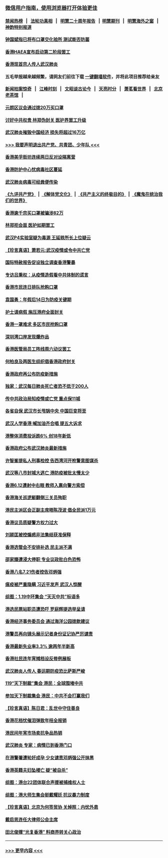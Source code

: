 ### [微信用户指南，使用浏览器打开体验更佳](https://github.com/gfw-breaker/banned-news1/blob/master/indexes/wechat-guide.md?t=0)
#### [禁闻热榜](热点新闻.md?t=0)  &nbsp;&nbsp;|&nbsp;&nbsp; [法轮功真相](https://github.com/gfw-breaker/truth/blob/master/README.md?t=0) &nbsp;&nbsp;|&nbsp;&nbsp; [明慧二十周年报告](https://github.com/gfw-breaker/mh-reports/blob/master/README.md?t=0) &nbsp;&nbsp;|&nbsp;&nbsp;[明慧期刊](https://github.com/gfw-breaker/mh-qikan) &nbsp;&nbsp;|&nbsp;&nbsp; [明慧海外之窗](https://github.com/gfw-breaker/mh-news/blob/master/README.md?t=0) &nbsp;&nbsp;|&nbsp;&nbsp; [神韵特别报道](https://github.com/gfw-breaker/mh-news/blob/master/shenyun.md?t=0)
#### [钟国斌指已将布口罩交化验所 测试能否防菌](../pages/nsc415/n11842783.md?t=02041255) 
#### [香港HAEA宣布启动第二阶段罢工](../pages/nsc415/n11842723.md?t=02041255) 
#### [香港现首宗人传人武汉肺炎](../pages/nsc415/n11842766.md?t=02041255) 
#### 五毛举报越来越频繁，请网友们前往下载 [一键翻墙软件](https://github.com/gfw-breaker/ssr-accounts)，并将此项目推荐给亲友
#### [新闻拍案惊奇](https://github.com/gfw-breaker/banned-news1/blob/master/pages/link4.md) &nbsp;&nbsp;|&nbsp;&nbsp; [江峰时刻](https://github.com/gfw-breaker/banned-news1/blob/master/pages/link4.md) &nbsp;&nbsp;|&nbsp;&nbsp; [文昭谈古论今](https://github.com/gfw-breaker/banned-news1/blob/master/pages/link4.md) &nbsp;&nbsp;|&nbsp;&nbsp; [天亮时分](https://github.com/gfw-breaker/banned-news1/blob/master/pages/link4.md) &nbsp;&nbsp;|&nbsp;&nbsp; [萧茗看世界](https://github.com/gfw-breaker/banned-news1/blob/master/pages/link4.md) &nbsp;&nbsp;|&nbsp;&nbsp; [北京老茶馆](https://github.com/gfw-breaker/banned-news1/blob/master/pages/link4.md) &nbsp;&nbsp;|&nbsp;&nbsp; 
#### [元朗区议会通过拨20万买口罩](../pages/nsc415/n11842754.md?t=02041255) 
#### [讨好中共权贵 林郑伪封关 医护界罢工升级](../pages/nsc415/n11842359.md?t=02041255) 
#### [武汉肺炎摧毁中国经济 损失将超过16万亿](../pages/nsc415/n11839723.md?t=02041255) 
#### [>>> 我要声明退出共产党、共青团、少年队 <<<](https://github.com/begood0513/goodnews/blob/master/quit/letter.md) 
#### [香港美孚街坊连续两日反对设隔离营](../pages/nsc415/n11839962.md?t=02041255) 
#### [香港防护中心忧病毒社区蔓延](../pages/nsc415/n11839933.md?t=02041255) 
#### [武汉肺炎病毒可经粪便传染](../pages/nsc415/n11839939.md?t=02041255) 
#### [《九评共产党》](https://github.com/begood0513/9ping.md/blob/master/README.md) &nbsp;|&nbsp; [《解体党文化》](../../../../jtdwh.md/blob/master/README.md)  &nbsp;|&nbsp; [《共产主义的终极目的》](../../../../gczydzjmd.md/blob/master/README.md) &nbsp;|&nbsp; [《魔鬼在统治我们的世界》](../../../../mgztzwmdsj.md/blob/master/README.md) 
#### [香港逾千宗买口罩被骗涉82万](../pages/nsc415/n11839914.md?t=02041255) 
#### [林郑拒会面 医护如期罢工](../pages/nsc415/n11839892.md?t=02041255) 
#### [武汉P4实验室疑为毒源 王延轶所长上位疑云](../pages/nsc415/n11835543.md?t=02041255) 
#### [【珍言真语】萧若元:武汉疫情或令中共亡党](../pages/nsc415/n11829394.md?t=02041255) 
#### [国际特赦报告促设独立调查香港警暴](../pages/nsc415/n11833845.md?t=02041255) 
#### [专访吕秉权：从疫情造假看中共体制的谎言](../pages/nsc415/n11833813.md?t=02041255) 
#### [香港市民连日排队抢购口罩](../pages/nsc415/n11833794.md?t=02041255) 
#### [袁国勇：年假后14日为防疫关键期](../pages/nsc415/n11831088.md?t=02041255) 
#### [护士请病假 施压港府全面封关](../pages/nsc415/n11831030.md?t=02041255) 
#### [香港一罩难求 多区市民抢购口罩](../pages/nsc415/n11831002.md?t=02041255) 
#### [深圳湾口岸发现爆炸品](../pages/nsc415/n11828802.md?t=02041255) 
#### [香港医管局员工阵线周六动议罢工](../pages/nsc415/n11828762.md?t=02041255) 
#### [何柏良及两医生组织倡香港政府封关](../pages/nsc415/n11828749.md?t=02041255) 
#### [香港政府再公布防疫新措施](../pages/nsc415/n11828716.md?t=02041255) 
#### [独家：武汉每日肺炎死亡者恐不低于200人](../pages/nsc415/n11828240.md?t=02041255) 
#### [传中共政治局知疫情或亡党 重点保11城](../pages/nsc415/n11828145.md?t=02041255) 
#### [各省自保 武汉市长甩锅中央 中国巨变将至](../pages/nsc415/n11828021.md?t=02041255) 
#### [武汉人学香港 喊加油齐合唱 提五大诉求](../pages/nsc415/n11827046.md?t=02041255) 
#### [港整体消费投诉跌6% 创18年新低](../pages/nsc415/n11817280.md?t=02041255) 
#### [香港政府公布武汉肺炎最新措施](../pages/nsc415/n11817152.md?t=02041255) 
#### [许智峯提私人刑事检控 告西湾河开枪警意图谋杀](../pages/nsc415/n11817132.md?t=02041255) 
#### [武汉等八市封城大逃亡 港防疫被批太慢太少](../pages/nsc415/n11817058.md?t=02041255) 
#### [香港6.12遭射中右眼 教师入禀向警方索偿](../pages/nsc415/n11814678.md?t=02041255) 
#### [香港海关巡逻艇翻侧三关员殉职](../pages/nsc415/n11814604.md?t=02041255) 
#### [港民主派区会正副主席晤陈茂波 倡全民派1万元](../pages/nsc415/n11814582.md?t=02041255) 
#### [香港议员质疑警方权力过大](../pages/nsc415/n11814560.md?t=02041255) 
#### [刘颕匡被控煽惑非法集结获准保释](../pages/nsc415/n11811727.md?t=02041255) 
#### [香港选管会不安排补选 民主派不满](../pages/nsc415/n11811691.md?t=02041255) 
#### [邵家臻遭浸大停职 专业议政批白色恐怖](../pages/nsc415/n11811670.md?t=02041255) 
#### [香港八名7.21伤者控告邓炳强](../pages/nsc415/n11811623.md?t=02041255) 
#### [瘟疫被严重隐瞒 习近平发声 武汉人惊醒](../pages/nsc415/n11811186.md?t=02041255) 
#### [组图：1.19中环集会 “天灭中共”标语多](../pages/nsc415/n11809514.md?t=02041255) 
#### [港选民票站职员遭恐吓 罗庭辉提选举呈请](../pages/nsc415/n11808914.md?t=02041255) 
#### [香港经济事务委员会 通过海洋公园拨款建议](../pages/nsc415/n11808906.md?t=02041255) 
#### [港警员再向镜头展示记者身份证记协严厉谴责](../pages/nsc415/n11808888.md?t=02041255) 
#### [香港最新失业率3.3% 逾两年半新高](../pages/nsc415/n11808887.md?t=02041255) 
#### [香港社民连年宵摊档设反修例展板](../pages/nsc415/n11808857.md?t=02041255) 
#### [武汉肺炎人传人 春运期防疫恐比萨斯严峻](../pages/nsc415/n11808739.md?t=02041255) 
#### [119“天下制裁”集会 港民：全球围堵中共](../pages/nsc415/n11806318.md?t=02041255) 
#### [参加天下制裁集会 港民：中共不会打赢我们](../pages/nsc415/n11806596.md?t=02041255) 
#### [【珍言真语】陈日君：乱世中守住善良](../pages/nsc415/n11806247.md?t=02041255) 
#### [香港花档忧催泪弹致年桔全报销](../pages/nsc415/n11806130.md?t=02041255) 
#### [港民间年宵市场卖抗争品热销](../pages/nsc415/n11806073.md?t=02041255) 
#### [武汉肺炎 专家：病情已到香港门口](../pages/nsc415/n11806020.md?t=02041255) 
#### [在港警署遭轮奸成孕 少女谴责邓炳强公开抹黑](../pages/nsc415/n11805981.md?t=02041255) 
#### [香港英籍夫妇坠楼亡 疑“被自杀”](../pages/nsc415/n11805937.md?t=02041255) 
#### [组图：港台22团体联合声援被捕维权人士](../pages/nsc415/n11801834.md?t=02041255) 
#### [组图：港大师生集会挺戴耀廷 抗议暴力制度](../pages/nsc415/n11799298.md?t=02041255) 
#### [【珍言真语】北京为何签贸协 关焯照：内忧外患](../pages/nsc415/n11799790.md?t=02041255) 
#### [戴启思连任大律师公会主席](../pages/nsc415/n11799306.md?t=02041255) 
#### [田北俊撑“光复香港” 料商界转关心政治](../pages/nsc415/n11799287.md?t=02041255) 

----
#### [ >>> 更早内容 <<< ](../indexes/nsc415-earlier.md)
